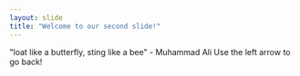 ```yaml
---
layout: slide
title: "Welcome to our second slide!"
---
```

"loat like a butterfly, sting like a bee" - Muhammad Ali
Use the left arrow to go back!
